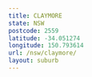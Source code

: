 ```yaml
---
title: CLAYMORE
state: NSW
postcode: 2559
latitude: -34.051274
longitude: 150.793614
url: /nsw/claymore/
layout: suburb
---
```

